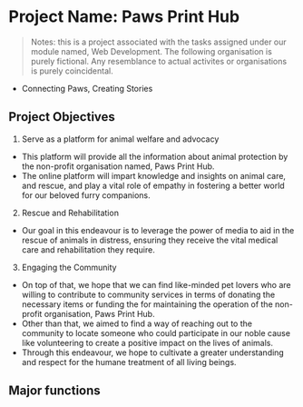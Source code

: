 # Project Name: Paws Print Hub
> Notes:
> this is a project associated with the tasks assigned under our module named, Web Development. The following organisation is purely fictional. Any resemblance to actual activites or organisations is purely coincidental.

- Connecting Paws, Creating Stories

## Project Objectives
1)	Serve as a platform for animal welfare and advocacy
-	This platform will provide all the information about animal protection by the non-profit organisation named, Paws Print Hub.
-	The online platform will impart knowledge and insights on animal care, and rescue, and play a vital role of empathy in fostering a better world for our beloved furry companions. 

2)	Rescue and Rehabilitation
-	Our goal in this endeavour is to leverage the power of media to aid in the rescue of animals in distress, ensuring they receive the vital medical care and rehabilitation they require. 

3)	Engaging the Community
-	On top of that, we hope that we can find like-minded pet lovers who are willing to contribute to community services in terms of donating the necessary items or funding the for maintaining the operation of the non-profit organisation, Paws Print Hub.
-	Other than that, we aimed to find a way of reaching out to the community to locate someone who could participate in our noble cause like volunteering to create a positive impact on the lives of animals.
-	Through this endeavour, we hope to cultivate a greater understanding and respect for the humane treatment of all living beings.


## Major functions
